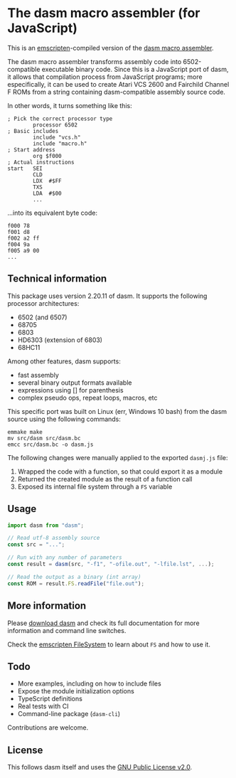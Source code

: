 # The dasm macro assembler (for JavaScript)

This is an [emscripten](https://github.com/kripken/emscripten)-compiled version of the [dasm macro assembler](http://dasm-dillon.sourceforge.net/).

The dasm macro assembler transforms assembly code into 6502-compatible executable binary code. Since this is a JavaScript port of dasm, it allows that compilation process from JavaScript programs; more especifically, it can be used to create Atari VCS 2600 and Fairchild Channel F ROMs from a string containing dasm-compatible assembly source code.

In other words, it turns something like this:

```assembly
; Pick the correct processor type
        processor 6502
; Basic includes
        include "vcs.h"
        include "macro.h"
; Start address
        org $f000
; Actual instructions
start   SEI
        CLD
        LDX  #$FF
        TXS
        LDA  #$00
        ...
```

...into its equivalent byte code:

```assembly
f000 78
f001 d8
f002 a2 ff
f004 9a
f005 a9 00
...
```

## Technical information

This package uses version 2.20.11 of dasm. It supports the following processor architectures:

* 6502 (and 6507)
* 68705
* 6803
* HD6303 (extension of 6803)
* 68HC11

Among other features, dasm supports:

* fast assembly
* several binary output formats available
* expressions using [] for parenthesis
* complex pseudo ops, repeat loops, macros, etc

This specific port was built on Linux (err, Windows 10 bash) from the dasm source using the following commands:

```shell
emmake make
mv src/dasm src/dasm.bc
emcc src/dasm.bc -o dasm.js
```

The following changes were manually applied to the exported `dasmj.js` file:

1. Wrapped the code with a function, so that could export it as a module
2. Returned the created module as the result of a function call
3. Exposed its internal file system through a `FS` variable

## Usage

```JavaScript
import dasm from "dasm";

// Read utf-8 assembly source
const src = "...";

// Run with any number of parameters
const result = dasm(src, "-f1", "-ofile.out", "-lfile.lst", ...);

// Read the output as a binary (int array)
const ROM = result.FS.readFile("file.out");
```

## More information

Please [download dasm](https://sourceforge.net/projects/dasm-dillon/) and check its full documentation for more information and command line switches.

Check the [emscripten FileSystem](https://kripken.github.io/emscripten-site/docs/api_reference/Filesystem-API.html) to learn about `FS` and how to use it.

## Todo

* More examples, including on how to include files
* Expose the module initialization options
* TypeScript definitions
* Real tests with CI
* Command-line package (`dasm-cli`)

Contributions are welcome.

## License

This follows dasm itself and uses the [GNU Public License v2.0](https://www.gnu.org/licenses/old-licenses/gpl-2.0.en.html).